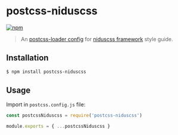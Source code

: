 # postcss-niduscss
[![npm][npm-image]][npm-url]

[npm-image]: https://img.shields.io/npm/v/postcss-niduscss.svg
[npm-url]: https://npmjs.org/package/postcss-niduscss

> An [postcss-loader config](https://github.com/postcss/postcss-loader) for [niduscss framework](https://github.com/nimedev/niduscss-framework) style guide.

## Installation

```sh
$ npm install postcss-niduscss
```

## Usage

Import in `postcss.config.js` file:

```js
const postcssNiduscss = require('postcss-niduscss')

module.exports = { ...postcssNiduscss }
```
